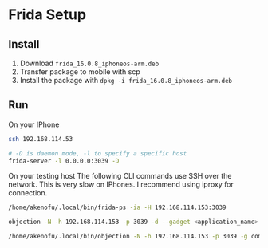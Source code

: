 # Frida Setup
## Install
1. Download `frida_16.0.8_iphoneos-arm.deb`
2. Transfer package to mobile with scp
3. Install the package with `dpkg -i frida_16.0.8_iphoneos-arm.deb`


## Run
On your IPhone
```bash
ssh 192.168.114.53

# -D is daemon mode, -l to specify a specific host
frida-server -l 0.0.0.0:3039 -D 
```

On your testing host
The following CLI commands use SSH over the network. This is very slow on IPhones. I recommend using iproxy for connection.
```bash
/home/akenofu/.local/bin/frida-ps -ia -H 192.168.114.153:3039

objection -N -h 192.168.114.153 -p 3039 -d --gadget <application_name> explore 

/home/akenofu/.local/bin/objection -N -h 192.168.114.153 -p 3039 -g com.highaltitudehacks.DVIAswiftv2 explore
```

